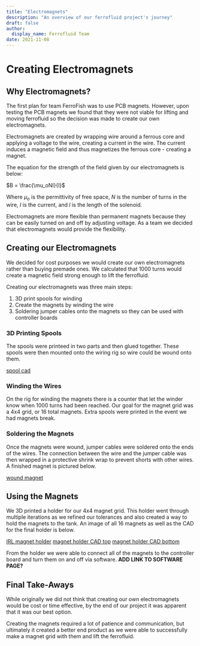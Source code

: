 ```yaml
---
title: "Electromagnets"
description: "An overview of our ferrofluid project's journey"
draft: false
author:
  display_name: Ferrofluid Team
date: 2021-11-08
---
```


# Creating Electromagnets

## Why Electromagnets?

The first plan for team FerroFish was to use PCB magnets. However, upon testing the PCB magnets we found that they were not viable for lifting and moving ferrofluid so the decision was made to create our own electromagnets.

Electromagnets are created by wrapping wire around a ferrous core and applying a voltage to the wire, creating a current in the wire. The current induces a magnetic field and thus magnetizes the ferrous core - creating a magnet.

The equation for the strength of the field given by our electromagnets is below:

$B = \frac{\mu_oNI}{l}$

Where $\mu_o$ is the permittivity of free space, $N$ is the number of turns in the wire, $I$ is the current, and $l$ is the length of the solenoid.

Electromagnets are more flexible than permanent magnets because they can be easily turned on and off by adjusting voltage. As a team we decided that electromagnets would provide the flexibility.

## Creating our Electromagnets

We decided for cost purposes we would create our own electromagnets rather than buying premade ones. We calculated that 1000 turns would create a magnetic field strong enough to lift the ferrofluid.

Creating our electromagnets was three main steps:
1. 3D print spools for winding
2. Create the magnets by winding the wire
3. Soldering jumper cables onto the magnets so they can be used with controller boards

### 3D Printing Spools

The spools were printeed in two parts and then glued together. These spools were then mounted onto the wiring rig so wire could be wound onto them. 

[spool cad](../static/images/spool_cad.png)

### Winding the Wires

On the rig for winding the magnets there is a counter that let the winder know when 1000 turns had been reached. Our goal for the magnet grid was a 4x4 grid, or 16 total magnets. Extra spools were printed in the event we had magnets break.

### Soldering the Magnets

Once the magnets were wound, jumper cables were soldered onto the ends of the wires. The connection between the wire and the jumper cable was then wrapped in a protective shrink wrap to prevent shorts with other wires. A finished magnet is pictured below.

[wound magnet](../static/images/magnet.jpg)

## Using the Magnets

We 3D printed a holder for our 4x4 magnet grid. This holder went through multiple iterations as we refined our tolerances and also created a way to hold the magnets to the tank. An image of all 16 magnets as well as the CAD for the final holder is below.

[IRL magnet holder](../static/images/irl_magnet_holder.png)
[magnet holder CAD top](../static/images/magnet_holder_iso.png)
[magnet holder CAD bottom](../static/images/magnet_holder_iso_lower.png)

From the holder we were able to connect all of the magnets to the controller board and turn them on and off via software.
**ADD LINK TO SOFTWARE PAGE?**

## Final Take-Aways

While originally we did not think that creating our own electromagnets would be cost or time effective, by the end of our project it was apparent that it was our best option. 

Creating the magnets required a lot of patience and communication, but ultimately it created a better end product as we were able to successfully make a magnet grid with them and lift the ferrofluid.
